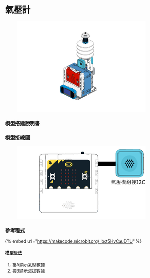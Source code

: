 # 氣壓計

<figure><img src="../../../.gitbook/assets/Lesson 3 Temperature and Humidity Sensor modeling.png" alt=""><figcaption></figcaption></figure>

### 模型搭建說明書

### 模型接線圖

<figure><img src="../../../.gitbook/assets/barometer_wiring.png" alt=""><figcaption></figcaption></figure>

### 參考程式

{% embed url="https://makecode.microbit.org/_bct5HvCauDTU" %}

#### 模型玩法

1. 按A顯示氣壓數據
2. 按B顯示海拔數據

